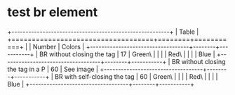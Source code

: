 # test br element

+--------------------------------------------------------+
| Table                                                  |
+===================================+========+===========+
|                                   | Number | Colors    |
+-----------------------------------+--------+-----------+
| BR without closing the tag        | 17     | Green\    |
|                                   |        | Red\      |
|                                   |        | Blue      |
+-----------------------------------+--------+-----------+
| BR without closing the tag in a P | 60     | See image |
+-----------------------------------+--------+-----------+
| BR with self-closing the tag      | 60     | Green\    |
|                                   |        | Red\      |
|                                   |        | Blue      |
+-----------------------------------+--------+-----------+
